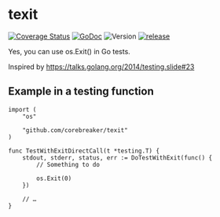 # texit
[![Coverage Status](https://coveralls.io/repos/corebreaker/texit/badge.svg?branch=master)](https://coveralls.io/r/corebreaker/texit?branch=master)
[![GoDoc](https://godoc.org/github.com/corebreaker/texit?status.svg)](https://godoc.org/github.com/corebreaker/texit)
![Version](https://img.shields.io/badge/version-1.0.0-green.svg)
[![release](https://img.shields.io/badge/release%20-v10.2-0077b3.svg?style=flat-square)](https://github.com/corebreaker/texit/releases)

Yes, you can use os.Exit() in Go tests.

Inspired by https://talks.golang.org/2014/testing.slide#23

## Example in a testing function

```golang
import (
	"os"

	"github.com/corebreaker/texit"
)

func TestWithExitDirectCall(t *testing.T) {
	stdout, stderr, status, err := DoTestWithExit(func() {
		// Something to do

		os.Exit(0)
	})

	// …
}
```
